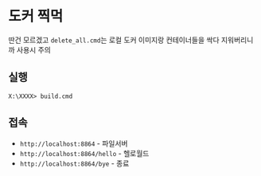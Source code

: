 # 도커 찍먹

딴건 모르겠고 `delete_all.cmd`는 로컬 도커 이미지랑 컨테이너들을 싹다 지워버리니까 사용시 주의

## 실행

```dos
X:\XXXX> build.cmd
```

## 접속

* `http://localhost:8864` - 파일서버
* `http://localhost:8864/hello` - 헬로월드
* `http://localhost:8864/bye` - 종료